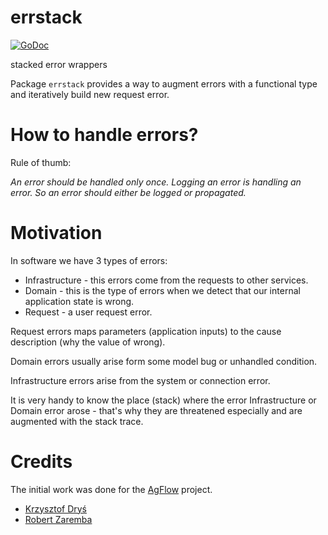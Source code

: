 # errstack
[![GoDoc](https://godoc.org/github.com/robert-zaremba/errstack?status.png)](https://godoc.org/github.com/robert-zaremba/errstack)

stacked error wrappers

Package `errstack` provides a way to augment errors with a functional type and iteratively build new request error.

# How to handle errors?

Rule of thumb:

_An error should be handled only once. Logging an error is handling an error. So an error should either be logged or propagated._

# Motivation

In software we have 3 types of errors:

* Infrastructure - this errors come from the requests to other services.
* Domain - this is the type of errors when we detect that our internal application state is wrong.
* Request - a user request error.

Request errors maps parameters (application inputs) to the cause description (why the value of wrong).

Domain errors usually arise form some model bug or unhandled condition.

Infrastructure errors arise from the system or connection error.

It is very handy to know the place (stack) where the error Infrastructure or Domain error arose - that's why they are threatened especially and are augmented with the stack trace.


# Credits

The initial work was done for the [AgFlow](http://www.agflow.com) project.

* [Krzysztof Dryś](https://github.com/krzysztofdrys)
* [Robert Zaremba](https://zaremba.ch)
